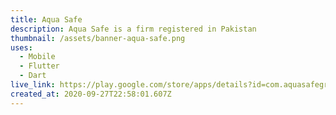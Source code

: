 ```yaml
---
title: Aqua Safe
description: Aqua Safe is a firm registered in Pakistan
thumbnail: /assets/banner-aqua-safe.png
uses:
  - Mobile
  - Flutter
  - Dart
live_link: https://play.google.com/store/apps/details?id=com.aquasafegroup.aquasafe
created_at: 2020-09-27T22:58:01.607Z
---
```

